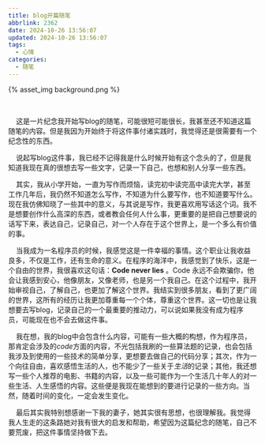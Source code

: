 ```yaml
---
title: blog开篇随笔
abbrlink: 2362
date: 2024-10-26 13:56:07
updated: 2024-10-26 13:56:07
tags:
  - 心情
categories:
  - 随笔 
---
```


{% asset_img background.png %}

    

    这是一片纪念我开始写blog的随笔，可能很短可能很长，我甚至还不知道这篇随笔的内容。但是我因为开始终于将这件事付诸实践时，我觉得还是很需要有一个纪念性的东西。



    说起写blog这件事，我已经不记得我是什么时候开始有这个念头的了，但是我知道我现在真的很想去写一些文字，记录一下自己，也想和别人分享一些东西。



    其实，我从小学开始，一直为写作而烦恼，读完初中读完高中读完大学，甚至工作几年后，我仍然不知道怎么写作，不知道为什么要写作，也不知道要写什么。现在我仿佛知晓了一些其中的意义，与其说是写作，我更喜欢用写话这个词。我不是想要创作什么高深的东西，或者教会任何人什么事，更重要的是把自己想要说的话写下来，表达自己，记录自己，对一个人存在于这个世界上，是一个多么有价值的事。



    当我成为一名程序员的时候，我感觉这是一件幸福的事情。这个职业让我收益良多，不仅是工作，还有生命的意义。在程序的海洋中，我感觉到了快乐，这是一个自由的世界，我很喜欢这句话：**Code never lies**  。Code 永远不会欺骗你，他会让我感到安心，他像朋友，又像老师，也是另一个我自己。在这个过程中，我开始审视自己，了解自己，也更加了解这个世界。我结实到很多朋友，看到了更广阔的世界，这所有的经历让我更加尊重每一个个体，尊重这个世界。这一切也是让我想要去写blog，记录自己的一个最重要的推动力，可以说如果我没有成为程序员，可能现在也不会去做这件事。



    我在想，我的blog中会包含什么内容，可能有一些大概的构想，作为程序员，那肯定会涉及的*code*方面的内容，不光包括我刷的一些算法题的记录，也会包括我涉及到使用的一些技术的简单分享，更想要去做自己的代码分享；其次，作为一个向往自由，喜欢感悟生活的人，也不能少了一些关于*生活*的记录；其他，我还想写一些个人推荐的电影、书籍的内容，以及一些可能作为一个生活几十年人的对一些生活、人生感悟的内容。这些便是我现在能想到的要进行记录的一些方向。当然，随着时间的变化，一定会发生变化。



    最后其实我特别想感谢一下我的妻子，她其实很有思想，也很理解我。我觉得我人生走的这条路她对我有很大的启发和帮助，希望因为这篇纪念的随笔，自己不要荒废，把这件事情坚持做下去。
